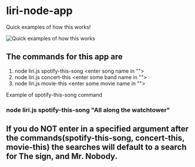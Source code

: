 # liri-node-app
Quick examples of how this works!

![Quick examples of how this works](https://media.giphy.com/media/5z0dwOyTOlpGRg8vdj/giphy.gif)

## The commands for this app are 
1. node liri.js spotify-this-song <enter song name in "">
2. node liri.js concert-this <enter some band name in "">
3. node liri.js movie-this <enter some movie name in "">

Example of spotify-this-song command
### node liri.js spotify-this-song "All along the watchtower"

## If you do NOT enter in a specified argument after the commands(spotify-this-song, concert-this, movie-this) the searches will default to a search for The sign, and Mr. Nobody.
